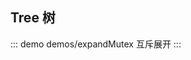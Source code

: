 ## Tree 树
<!-- 
::: demo demos/base 默认
:::

::: demo demos/expandAll 初始化展开全部
:::

::: demo demos/expandLevel 初始化展开第一级
:::

::: demo demos/expandMutex 互斥展开
:::

::: demo demos/transition 关闭动画
:::

::: demo demos/activable 可高亮
:::

::: demo demos/activeMultiple 可多个高亮
:::

::: demo demos/checkable 可选
:::

::: demo demos/checkStrictly 选中态不关联
:::

::: demo demos/disabled 树禁用
:::

::: demo demos/load 异步加载节点
:::

::: demo demos/lazy 延迟异步加载节点
:::

::: demo demos/vmodel 受控
:::

::: demo demos/filter 过滤
:::

::: demo demos/empty 自定义空白label
:::

::: demo demos/label 自定义label
:::

::: demo demos/icon 自定义icon
:::

::: demo demos/line 显示连线
:::

::: demo demos/operations 操作节点
::: 

-->

::: demo demos/expandMutex 互斥展开
:::

<!-- 
### 属性配置

#### Tree Props

| 属性 | 类型 | 默认值 | 必传 | 说明 |
|-----|-----|-----|-----|-----|
| data | any[] | [] | 否 | 可嵌套的节点属性的数组，生成 tree 的数据 |
| empty | TNode | '' | 否 | 内容为空的时候展示的文本 |
| keys | object | {} | 否 | 定义从节点取值的属性名称 |
| keys.value | string | 'value'| 否 | 每个树节点用来作为唯一标识的属性，整棵树应该是唯一的 |
| keys.children | string | 'children' | 否 | 定义子节点的key |
| keys.label | string | 'label' | 否 | 定义节点文本的key |
| expand-all | boolean | false | 否 | 默认展开所有节点 |
| expand-parent | boolean/string | 'auto' | 否 | 展开子节点的时候是否自动展开父节点(api调用时，以及初始化时) |
| default-expanded | string[] | [] | 否 | 展开的节点 value，非受控 API |
| expanded | string[] | [] | 否 | 展开的节点 value，受控 API |
| expand-level | number | 0 | 否 | 默认展开的级别，第一层为0 |
| expand-mutex | boolean | false | 否 | 同级别展开互斥，手风琴效果 |
| transition | boolean | true | 否 | 节点展开关闭是否使用动画 |
| activable | boolean | false | 否 | 节点是否可高亮选择 |
| active-multiple | boolean | false | 否 | 是否可以高亮多个节点 |
| default-actived | string[] | [] | 否 | 高亮的节点 value，非受控 API |
| actived | string[] | [] | 否 | 高亮的节点 value，受控 API |
| disabled | boolean | false | 否 | 树是否可操作 |
| checkable | boolean | false | 否 | 节点是否展示复选框 |
| default-value | string[] | [] | 否 | 选中的节点 value，非受控 API |
| value | string[] | [] | 否 | 选中的节点 value，受控 API |
| check-props | object | - | 否 | checkbox 组件选项，参考 checkbox 组件的 API |
| check-strictly | boolean | false | 否 | 可选中的节点是否关闭关联选中关系 |
| hover | boolean | false | 否 | 节点是否有 hover 状态 |
| icon | TNode | true | 否 | 是否显示节点图标 |
| line | TNode | true | 否 | 是否显示连接线 |
| load | function | - | 否 | 加载子数据的方法，在展开节点时调用，仅当节点 children 为 true 时生效 |
| lazy | boolean | true | 否 | 延迟加载 children 为 true 的节点的子节点数据，即使 expand-all 被设置为 true，也同样延迟加载 |
| value-mode | string | 'onlyLeaf' | 否 | 选中节点的取值方式。举例: 'all' - [ 广东省，深圳市，宝安区 ] 层级全部显示，为默认选项；'parentFirst' - [ 广东省 ] 表示当子节点全部选中时，仅显示父节点；'onlyLeaf' - [ 宝安区 ] 仅显示子节点 |
| label | TNode | - | 否 | 节点文本的渲染方法 |
| filter | function | - | 否 | 节点过滤方法，只呈现返回值为 true 的节点 |
| operations | TNode | - | 否 | 节点操作区域渲染方法 |
| expand-on-click-node | boolean | false | 否 | 是否点击节点自动展开收缩 |

#### Tree Scope Slots

| 插槽名称 | 说明 |
|-----|-----|
| line | 连接线 |
| icon | 图标 |
| label | 文本 |
| operations | 操作区域 |

#### Tree Events

| 事件名称 | 回调参数 | 参数类型 | 说明 |
|-----|-----|-----|-----|
| click | state | object | 点击时触发 |
|  | state.event | Event | 点击事件 |
|  | state.node | TreeNode | 事件触发的节点 |
| expand |  |  | 节点展开关闭时触发 |
|  | values | string[] | 展开节点的 value |
|  | state | object | 节点信息 |
|  | state.event | Event | 展开事件 |
|  | state.node | TreeNode | 事件触发的节点 |
|  |  |  |  |
|  |  |  |  |
 -->
